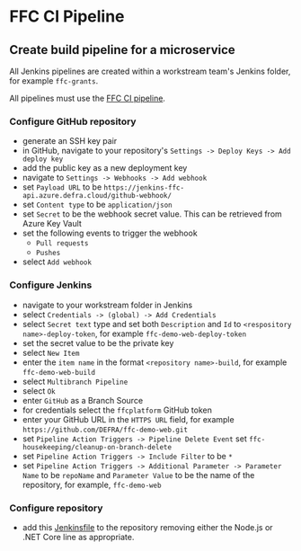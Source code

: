 # FFC CI Pipeline

## Create build pipeline for a microservice

All Jenkins pipelines are created within a workstream team's Jenkins folder, for example `ffc-grants`.

All pipelines must use the [FFC CI pipeline](../standards/ci-pipeline.md).

### Configure GitHub repository

- generate an SSH key pair
- in GitHub, navigate to your repository's `Settings -> Deploy Keys -> Add deploy key`
- add the public key as a new deployment key
- navigate to `Settings -> Webhooks -> Add webhook`
- set `Payload URL` to be `https://jenkins-ffc-api.azure.defra.cloud/github-webhook/`
- set `Content type` to be `application/json`
- set `Secret` to be the webhook secret value.  This can be retrieved from Azure Key Vault
- set the following events to trigger the webhook
  - `Pull requests`
  - `Pushes`
- select `Add webhook`

### Configure Jenkins

- navigate to your workstream folder in Jenkins
- select `Credentials -> (global) -> Add Credentials`
- select `Secret text` type and set both `Description` and `Id` to `<respository name>-deploy-token`, for example `ffc-demo-web-deploy-token`
- set the secret value to be the private key
- select `New Item`
- enter the `item name` in the format `<repository name>-build`, for example `ffc-demo-web-build`
- select `Multibranch Pipeline`
- select `Ok`
- enter `GitHub` as a Branch Source
- for credentials select the `ffcplatform` GitHub token
- enter your GitHub URL in the `HTTPS URL` field, for example `https://github.com/DEFRA/ffc-demo-web.git`
- set `Pipeline Action Triggers -> Pipeline Delete Event` set `ffc-housekeeping/cleanup-on-branch-delete` 
- set `Pipeline Action Triggers -> Include Filter` to be `*`
- set `Pipeline Action Triggers -> Additional Parameter -> Parameter Name` to be `repoName` and `Parameter Value` to be the name of the repository, for example, `ffc-demo-web`

### Configure repository

- add this [Jenkinsfile](../../resources/Jenkinsfile) to the repository removing either the Node.js or .NET Core line as appropriate.

